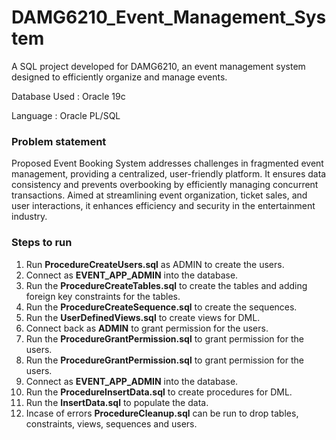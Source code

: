 # DAMG6210_Event_Management_System
A SQL project developed for DAMG6210, an event management system designed to efficiently organize and manage events.

Database Used : Oracle 19c

Language : Oracle PL/SQL

### Problem statement
Proposed Event Booking System addresses challenges in fragmented event management, providing a centralized, user-friendly platform. It ensures data consistency and prevents overbooking by efficiently managing concurrent transactions. Aimed at streamlining event organization, ticket sales, and user interactions, it enhances efficiency and security in the entertainment industry.

### Steps to run


<ol>
<li>
Run <b>ProcedureCreateUsers.sql</b> as ADMIN to create the users.
</li>
<li>
Connect as  <b>EVENT_APP_ADMIN</b> into the database.
</li>
<li>
Run the  <b>ProcedureCreateTables.sql</b> to create the tables and adding foreign key constraints for the tables.
</li>
<li>
Run the  <b>ProcedureCreateSequence.sql</b> to create the sequences.
</li>
<li>
Run the <b>UserDefinedViews.sql</b> to create views for DML.
</li>
<li>
Connect back as <b>ADMIN</b> to grant permission for the users.
</li>
<li>
Run the <b>ProcedureGrantPermission.sql</b> to grant permission for the users.
</li>
<li>
Run the <b>ProcedureGrantPermission.sql</b> to grant permission for the users.
</li>
<li>
Connect as  <b>EVENT_APP_ADMIN</b> into the database.
</li>
<li>
Run the <b>ProcedureInsertData.sql</b> to create procedures for DML.
</li>
<li>
Run the <b>InsertData.sql</b> to populate the data.
</li>
<li>
Incase of errors <b>ProcedureCleanup.sql</b> can be run to drop tables, constraints, views, sequences and users.
</li>
</ol>
